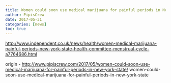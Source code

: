 ```yaml
---
title: Women could soon use medical marijuana for painful periods in New York state
author: PipisCrew
date: 2017-05-31
categories: [news]
toc: true
---
```


http://www.independent.co.uk/news/health/women-medical-marijuana-painful-periods-new-york-state-health-committee-menstrual-cycle-a7764686.html

origin - http://www.pipiscrew.com/2017/05/women-could-soon-use-medical-marijuana-for-painful-periods-in-new-york-state/ women-could-soon-use-medical-marijuana-for-painful-periods-in-new-york-state